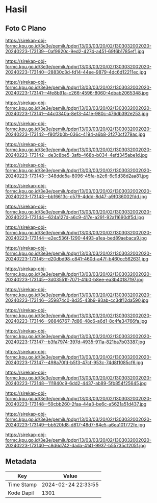 # Hasil

## Foto C Plano

https://sirekap-obj-formc.kpu.go.id/3e3e/pemilu/pdpr/13/03/03/20/02/1303032002020-20240223-173139--0af9920c-9ed2-4274-a451-69f6b1785ef1.jpg

https://sirekap-obj-formc.kpu.go.id/3e3e/pemilu/pdpr/13/03/03/20/02/1303032002020-20240223-173140--28830c3d-fd14-44ee-9879-4dc6d12211ec.jpg

https://sirekap-obj-formc.kpu.go.id/3e3e/pemilu/pdpr/13/03/03/20/02/1303032002020-20240223-173141--4fe8b91a-c266-4596-8060-4dbab2065348.jpg

https://sirekap-obj-formc.kpu.go.id/3e3e/pemilu/pdpr/13/03/03/20/02/1303032002020-20240223-173141--44c0340a-8e13-441e-980c-476db392e253.jpg

https://sirekap-obj-formc.kpu.go.id/3e3e/pemilu/pdpr/13/03/03/20/02/1303032002020-20240223-173142--f80f2b0b-036c-4194-a6b8-2f270cf279ac.jpg

https://sirekap-obj-formc.kpu.go.id/3e3e/pemilu/pdpr/13/03/03/20/02/1303032002020-20240223-173142--de3c8be5-3afb-468b-b034-4efd345abe1d.jpg

https://sirekap-obj-formc.kpu.go.id/3e3e/pemilu/pdpr/13/03/03/20/02/1303032002020-20240223-173143--348ddd5a-8096-45fa-b2c6-6c9d38d2aa81.jpg

https://sirekap-obj-formc.kpu.go.id/3e3e/pemilu/pdpr/13/03/03/20/02/1303032002020-20240223-173143--bb16613c-c579-4ddd-8d47-a9f036002fdd.jpg

https://sirekap-obj-formc.kpu.go.id/3e3e/pemilu/pdpr/13/03/03/20/02/1303032002020-20240223-173144--624a127d-a6c9-417e-a291-92a11690df5d.jpg

https://sirekap-obj-formc.kpu.go.id/3e3e/pemilu/pdpr/13/03/03/20/02/1303032002020-20240223-173144--e2ec536f-1290-4493-a1ea-bed89aebaca9.jpg

https://sirekap-obj-formc.kpu.go.id/3e3e/pemilu/pdpr/13/03/03/20/02/1303032002020-20240223-173145--d20dbd98-c841-460d-a47f-b460cc562631.jpg

https://sirekap-obj-formc.kpu.go.id/3e3e/pemilu/pdpr/13/03/03/20/02/1303032002020-20240223-173145--3d03551f-7071-41b0-b8ee-ea3b40187f97.jpg

https://sirekap-obj-formc.kpu.go.id/3e3e/pemilu/pdpr/13/03/03/20/02/1303032002020-20240223-173146--359874c0-8d35-43b9-93ab-cc3df12da590.jpg

https://sirekap-obj-formc.kpu.go.id/3e3e/pemilu/pdpr/13/03/03/20/02/1303032002020-20240223-173146--98846767-7d86-48c6-a6d1-8c4fe34766fa.jpg

https://sirekap-obj-formc.kpu.go.id/3e3e/pemilu/pdpr/13/03/03/20/02/1303032002020-20240223-173147--b3fa7974-397d-4935-911a-821ba7b03387.jpg

https://sirekap-obj-formc.kpu.go.id/3e3e/pemilu/pdpr/13/03/03/20/02/1303032002020-20240223-173147--498a70fd-b5f3-47cf-953c-74d8f1085cf6.jpg

https://sirekap-obj-formc.kpu.go.id/3e3e/pemilu/pdpr/13/03/03/20/02/1303032002020-20240223-173148--111840c9-6dd2-4437-ab89-5fb854f25645.jpg

https://sirekap-obj-formc.kpu.go.id/3e3e/pemilu/pdpr/13/03/03/20/02/1303032002020-20240223-173148--59cbb260-2faa-44a3-be6c-a5621a51d437.jpg

https://sirekap-obj-formc.kpu.go.id/3e3e/pemilu/pdpr/13/03/03/20/02/1303032002020-20240223-173149--bb520fd8-d817-48d7-84e5-a6ea101772fe.jpg

https://sirekap-obj-formc.kpu.go.id/3e3e/pemilu/pdpr/13/03/03/20/02/1303032002020-20240223-173140--c8d6d742-dada-4141-9937-b55735c1205f.jpg


## Metadata

| Key        | Value               |
| ---------- | ------------------- |
| Time Stamp | 2024-02-24 22:33:55 |
| Kode Dapil | 1301                |



